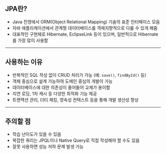 ## JPA란?

- Java 진영에서 ORM(Object Relational Mapping) 기술의 표준 인터페이스 모음
- 자바 애플리케이션에서 관계형 데이터베이스를 객체지향적으로 다룰 수 있게 해줌
- 대표적인 구현체로 Hibernate, EclipseLink 등이 있으며, 일반적으로 Hibernate를 가장 많이 사용함

---

## 사용하는 이유

- 반복적인 SQL 작성 없이 CRUD 처리가 가능 (예: `save()`, `findById()` 등)
- 객체 중심으로 설계 가능하여 도메인 중심의 개발이 가능
- 데이터베이스에 대한 의존성이 줄어들어 교체가 용이함
- 지연 로딩, 1차 캐시 등 다양한 최적화 기능 제공
- 트랜잭션 관리, 더티 체킹, 영속성 컨텍스트 등을 통해 개발 생산성 향상

---

## 주의할 점

- 학습 난이도가 있을 수 있음
- 복잡한 쿼리는 JPQL이나 Native Query로 직접 작성해야 할 수도 있음
- 잘못 사용하면 성능 저하 문제 발생 가능
